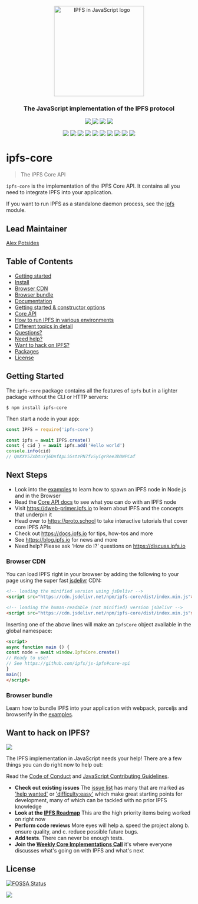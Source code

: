 <p align="center">
<a href="https://js.ipfs.io" title="JS IPFS">
  <img src="https://ipfs.io/ipfs/Qme6KJdKcp85TYbLxuLV7oQzMiLremD7HMoXLZEmgo6Rnh/js-ipfs-sticker.png" alt="IPFS in JavaScript logo" width="244" />
</a>
</p>

<h3 align="center">The JavaScript implementation of the IPFS protocol</h3>

<p align="center">
<a href="https://riot.im/app/#/room/#ipfs-dev:matrix.org"><img src="https://img.shields.io/badge/matrix-%23ipfs%3Amatrix.org-blue.svg?style=flat" /> </a>
<a href="http://webchat.freenode.net/?channels=%23ipfs"><img src="https://img.shields.io/badge/freenode-%23ipfs-blue.svg?style=flat" /></a>
<a href="https://discord.gg/24fmuwR"><img src="https://img.shields.io/discord/475789330380488707?color=blueviolet&label=discord&style=flat" /></a>
<a href="https://github.com/ipfs/team-mgmt/blob/master/MGMT_JS_CORE_DEV.md"><img src="https://img.shields.io/badge/team-mgmt-blue.svg?style=flat" /></a>
</p>

<p align="center">
<a href="https://github.com/ipfs/js-ipfs/tree/master/packages/interface-ipfs-core"><img src="https://img.shields.io/badge/interface--ipfs--core-API%20Docs-blue.svg"></a>
<a href="https://travis-ci.com/ipfs/js-ipfs?branch=master"><img src="https://badgen.net/travis/ipfs/js-ipfs?branch=master" /></a>
<a href="https://codecov.io/gh/ipfs/js-ipfs"><img src="https://badgen.net/codecov/c/github/ipfs/js-ipfs" /></a>
<a href="https://bundlephobia.com/result?p=ipfs"><img src="https://badgen.net/bundlephobia/minzip/ipfs"></a>
<a href="https://david-dm.org/ipfs/js-ipfs?path=packages/ipfs"><img src="https://david-dm.org/ipfs/js-ipfs.svg?style=flat&path=packages/ipfs" /></a>
<a href="https://github.com/feross/standard"><img src="https://img.shields.io/badge/code%20style-standard-brightgreen.svg?style=flat"></a>
<a href=""><img src="https://img.shields.io/badge/npm-%3E%3D6.0.0-orange.svg?style=flat" /></a>
<a href=""><img src="https://img.shields.io/badge/Node.js-%3E%3D10.0.0-orange.svg?style=flat" /></a>
<a href="https://www.npmjs.com/package/ipfs"><img src="https://img.shields.io/npm/dm/ipfs.svg" /></a>
<a href="https://www.jsdelivr.com/package/npm/ipfs"><img src="https://data.jsdelivr.com/v1/package/npm/ipfs/badge"/></a>
<br>
</p>

# ipfs-core <!-- omit in toc -->

> The IPFS Core API

`ipfs-core` is the implementation of the IPFS Core API. It contains all you need to integrate IPFS into your application.

If you want to run IPFS as a standalone daemon process, see the [ipfs](https://github.com/ipfs/js-ipfs/tree/master/packages/ipfs) module.

## Lead Maintainer <!-- omit in toc -->

[Alex Potsides](http://github.com/achingbrain)

## Table of Contents <!-- omit in toc -->

- [Getting started](#getting-started)
- [Install](#install)
- [Browser CDN](#browser-cdn)
- [Browser bundle](#browser-bundle)
- [Documentation](#documentation)
- [Getting started & constructor options](#getting-started--constructor-options)
- [Core API](#core-api)
- [How to run IPFS in various environments](#how-to-run-ipfs-in-various-environments)
- [Different topics in detail](#different-topics-in-detail)
- [Questions?](#questions)
- [Need help?](#need-help)
- [Want to hack on IPFS?](#want-to-hack-on-ipfs)
- [Packages](#packages)
- [License](#license)

## Getting Started

The `ipfs-core` package contains all the features of `ipfs` but in a lighter package without the CLI or HTTP servers:

```console
$ npm install ipfs-core
```

Then start a node in your app:

```javascript
const IPFS = require('ipfs-core')

const ipfs = await IPFS.create()
const { cid } = await ipfs.add('Hello world')
console.info(cid)
// QmXXY5ZxbtuYj6DnfApLiGstzPN7fvSyigrRee3hDWPCaf
```

## Next Steps

* Look into the [examples](/examples) to learn how to spawn an IPFS node in Node.js and in the Browser
* Read the [Core API docs](https://github.com/ipfs/js-ipfs/tree/master/docs/core-api) to see what you can do with an IPFS node
* Visit https://dweb-primer.ipfs.io to learn about IPFS and the concepts that underpin it
* Head over to https://proto.school to take interactive tutorials that cover core IPFS APIs
* Check out https://docs.ipfs.io for tips, how-tos and more
* See https://blog.ipfs.io for news and more
* Need help? Please ask 'How do I?' questions on https://discuss.ipfs.io

### Browser CDN

You can load IPFS right in your browser by adding the following to your page using the super fast [jsdelivr](https://www.jsdelivr.com) CDN:

```html
<!-- loading the minified version using jsDelivr -->
<script src="https://cdn.jsdelivr.net/npm/ipfs-core/dist/index.min.js"></script>

<!-- loading the human-readable (not minified) version jsDelivr -->
<script src="https://cdn.jsdelivr.net/npm/ipfs-core/dist/index.min.js"></script>
```

Inserting one of the above lines will make an `IpfsCore` object available in the global namespace:

```html
<script>
async function main () {
const node = await window.IpfsCore.create()
// Ready to use!
// See https://github.com/ipfs/js-ipfs#core-api
}
main()
</script>
```

### Browser bundle

Learn how to bundle IPFS into your application with webpack, parceljs and browserify in the [examples](https://github.com/ipfs/js-ipfs/tree/master/examples).

## Want to hack on IPFS?

[![](https://cdn.rawgit.com/jbenet/contribute-ipfs-gif/master/img/contribute.gif)](https://github.com/ipfs/community/blob/master/CONTRIBUTING.md)

The IPFS implementation in JavaScript needs your help!  There are a few things you can do right now to help out:

Read the [Code of Conduct](https://github.com/ipfs/community/blob/master/code-of-conduct.md) and [JavaScript Contributing Guidelines](https://github.com/ipfs/community/blob/master/CONTRIBUTING_JS.md).

- **Check out existing issues** The [issue list](https://github.com/ipfs/js-ipfs/issues) has many that are marked as ['help wanted'](https://github.com/ipfs/js-ipfs/issues?q=is%3Aissue+is%3Aopen+sort%3Aupdated-desc+label%3A%22help+wanted%22) or ['difficulty:easy'](https://github.com/ipfs/js-ipfs/issues?q=is%3Aissue+is%3Aopen+sort%3Aupdated-desc+label%3Adifficulty%3Aeasy) which make great starting points for development, many of which can be tackled with no prior IPFS knowledge
- **Look at the [IPFS Roadmap](https://github.com/ipfs/roadmap)** This are the high priority items being worked on right now
- **Perform code reviews** More eyes will help
a. speed the project along
b. ensure quality, and
c. reduce possible future bugs.
- **Add tests**. There can never be enough tests.
- **Join the [Weekly Core Implementations Call](https://github.com/ipfs/team-mgmt/issues/992)** it's where everyone discusses what's going on with IPFS and what's next

## License

[![FOSSA Status](https://app.fossa.io/api/projects/git%2Bgithub.com%2Fipfs%2Fjs-ipfs.svg?type=large)](https://app.fossa.io/projects/git%2Bgithub.com%2Fipfs%2Fjs-ipfs?ref=badge_large)

[![](https://github.com/ipfs/js-ipfs/raw/master/packages/interface-ipfs-core/img/badge.png)](https://github.com/ipfs/js-ipfs/tree/master/packages/interface-ipfs-core)
